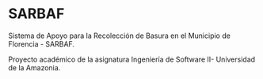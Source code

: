 SARBAF
======

Sistema de Apoyo para la Recolección de Basura en el Municipio de Florencia - SARBAF.

Proyecto académico de la asignatura Ingeniería de Software II- Universidad de la Amazonia.
